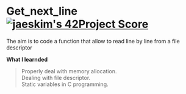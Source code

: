 # Get_next_line [![jaeskim's 42Project Score](https://badge42.herokuapp.com/api/project/nmbabazi/get_next_line )](https://github.com/JaeSeoKim/badge42)

The aim is to code a function  that allow to read line by line from a file descriptor

**What I learnded**
  >Properly deal with memory allocation.\
  Dealing with file descriptor.\
  Static variables in C programming.
